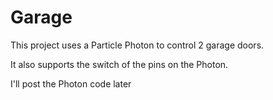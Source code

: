 # Garage	
This project uses a Particle Photon to control 2 garage doors.  

It also supports the switch of the pins on the Photon.  

I'll post the Photon code later